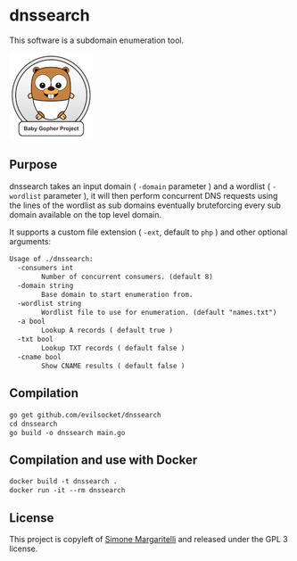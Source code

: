 # dnssearch

This software is a subdomain enumeration tool.

[![baby-gopher](https://raw.githubusercontent.com/drnic/babygopher-site/gh-pages/images/babygopher-badge.png)](http://www.babygopher.org) 

## Purpose

dnssearch takes an input domain ( `-domain` parameter ) and a wordlist ( `-wordlist` parameter ), it will then perform concurrent DNS requests
using the lines of the wordlist as sub domains eventually bruteforcing every sub domain available on the top level domain.

It supports a custom file extension ( `-ext`, default to `php` ) and other optional arguments:

    Usage of ./dnssearch:
      -consumers int
            Number of concurrent consumers. (default 8)
      -domain string
            Base domain to start enumeration from.
      -wordlist string
            Wordlist file to use for enumeration. (default "names.txt")
      -a bool
            Lookup A records ( default true )
      -txt bool
            Lookup TXT records ( default false )
      -cname bool
            Show CNAME results ( default false )
       
## Compilation

    go get github.com/evilsocket/dnssearch
    cd dnssearch
    go build -o dnssearch main.go

## Compilation and use with Docker

    docker build -t dnssearch .
    docker run -it --rm dnssearch

## License

This project is copyleft of [Simone Margaritelli](http://www.evilsocket.net/) and released under the GPL 3 license.

